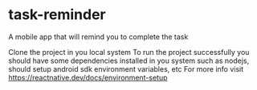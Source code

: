 # task-reminder
A mobile app that will remind you to complete the task


Clone the project in you local system
To run the project successfully you should have some dependencies installed in you system such as nodejs, should setup android sdk environment variables, etc 
For more info visit https://reactnative.dev/docs/environment-setup

